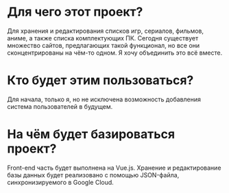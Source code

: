 # Для чего этот проект?

Для хранения и редактирования списков игр, сериалов, фильмов, аниме, а также списка комплектующих ПК. Сегодня существует множество сайтов, предлагающих такой функционал, но все они сконцентрированы на чём-то одном. Я хочу объединить это всё вместе.

# Кто будет этим пользоваться?

Для начала, только я, но не исключена возможность добавления система пользователей в будущем.

# На чём будет базироваться проект?

Front-end часть будет выполнена на Vue.js. Хранение и редактирование базы данных будет реализовано с помощью JSON-файла, синхронизируемого в Google Cloud.

